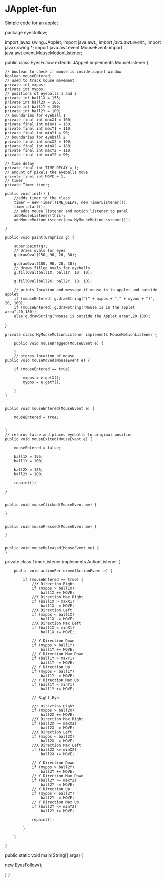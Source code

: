 # JApplet-fun
Simple code for an applet

package eyesfollow;

import javax.swing.JApplet;
import java.awt.*;
import java.awt.event.*;
import javax.swing.*;
import java.awt.event.MouseEvent;
import java.awt.event.MouseMotionListener;

public class EyesFollow extends JApplet implements MouseListener {
    
    // boolean to check if mouse is inside applet window
    boolean mouseEntered;
    // used to track mouse movement
    private int mxpos;
    private int mypos;
    // positions of eyeballs 1 and 2
    private int ball1X = 155;
    private int ball2X = 185;
    private int ball1Y = 100;
    private int ball2Y = 100;
    // boundaries for eyeball 1
    private final int maxX1 = 160;
    private final int minX1 = 150;
    private final int maxY1 = 110;
    private final int minY1 = 90;
    // boundaries for eyeball 2
    private final int maxX2 = 190;
    private final int minX2 = 180;
    private final int maxY2 = 110;
    private final int minY2 = 90;
    
    // time delay
    private final int TIME_DELAY = 1;
    // amount of pixels the eyeballs move
    private final int MOVE = 1;
    // timer
    private Timer timer;
    
    public void init() {
        //adds timer to the class
        timer = new Timer(TIME_DELAY, new TimerListener());
        timer.start();
        // adds mouse listener and motion listener to panel
        addMouseListener(this);  
        addMouseMotionListener(new MyMouseMotionListener());
        
    }
    
    public void paint(Graphics g) {
        
        super.paint(g);
        // Draws ovals for eyes 
        g.drawOval(150, 90, 20, 30);
        
        g.drawOval(180, 90, 20, 30);
        // draws filled ovals for eyeballs
        g.fillOval(ball1X, ball1Y, 10, 10);
        
        g.fillOval(ball2X, ball2Y, 10, 10);
        
        // prints location and message if mouse is in applet and outside applet
        if (mouseEntered) g.drawString("(" + mxpos + "," + mypos + ")", 20, 160);
        if (mouseEntered) g.drawString("Mouse is in the applet area",20,180); 
        else g.drawString("Mouse is outside the Applet area",20,180); 
        
       
 }

    private class MyMouseMotionListener implements MouseMotionListener {
    
        public void mouseDragged(MouseEvent e) {
                        
        }
        // stores location of mouse
    public void mouseMoved(MouseEvent e) {
        
        if (mouseEntered == true)
        
            mxpos = e.getX();
            mypos = e.getY();
            
        }
    }
    
    
    public void mouseEntered(MouseEvent e) {
        
        mouseEntered = true;
        
        
    }
    // returns false and places eyeballs to original position
    public void mouseExited(MouseEvent e) {
        
        mouseEntered = false;
        
        ball1X = 155;
        ball1Y = 100;
        
        ball2X = 185;
        ball2Y = 100;
                
        repaint();
        
    }

    
    public void mouseClicked(MouseEvent me) {
    
    }

    
    public void mousePressed(MouseEvent me) {
    
    }

   
    public void mouseReleased(MouseEvent me) {
    }

    

    
private class TimerListener implements ActionListener {
        
        public void actionPerformed(ActionEvent e) {
            
            if (mouseEntered == true) {
                //X Direction Right
                if (mxpos > ball1X)                    
                    ball1X += MOVE;
                //X Direction Max Right
                if (ball1X > maxX1)                    
                    ball1X -= MOVE;
                //X Direction Left
                if (mxpos < ball1X)
                    ball1X -= MOVE;
                //X Direction Max Left
                if (ball1X < minX1) 
                    ball1X += MOVE;
                
                // Y Direction Down
                if (mypos > ball1Y)
                    ball1Y += MOVE;
                // Y Direction Max Down
                if (ball1Y > maxY1)
                    ball1Y -= MOVE;
                // Y Direction Up 
                if (mypos < ball1Y)
                    ball1Y -= MOVE;
                // Y Direction Max Up
                if (ball1Y < minY1)
                    ball1Y += MOVE;
                
                // Right Eye
                
                //X Direction Right
                if (mxpos > ball2X)                    
                    ball2X += MOVE;
                //X Direction Max Right
                if (ball2X >= maxX2)                    
                    ball2X -= MOVE;
                //X Direction Left
                if (mxpos < ball2X)
                    ball2X -= MOVE;
                //X Direction Max Left
                if (ball2X <= minX2) 
                    ball2X += MOVE;
                
                // Y Direction Down
                if (mypos > ball2Y)
                    ball2Y += MOVE;
                // Y Direction Max Down
                if (ball2Y >= maxY2)
                    ball2Y -= MOVE;
                // Y Direction Up 
                if (mypos < ball2Y)
                    ball2Y -= MOVE;
                // Y Direction Max Up
                if (ball2Y <= minY2)
                    ball2Y += MOVE;
                
                repaint();
                
            }
            
        }

    }


public static void main(String[] args) {

new EyesFollow();

}
}
